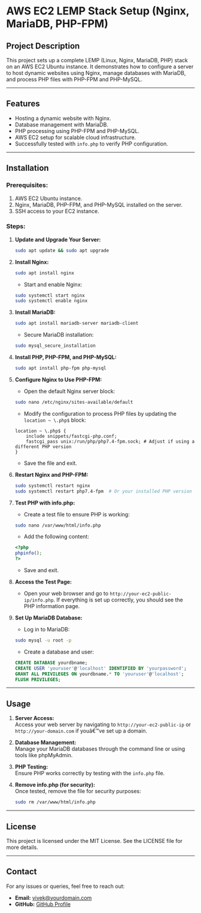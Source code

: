 
# AWS EC2 LEMP Stack Setup (Nginx, MariaDB, PHP-FPM)

## Project Description
This project sets up a complete LEMP (Linux, Nginx, MariaDB, PHP) stack on an AWS EC2 Ubuntu instance. It demonstrates how to configure a server to host dynamic websites using Nginx, manage databases with MariaDB, and process PHP files with PHP-FPM and PHP-MySQL.

---

## Features

- Hosting a dynamic website with Nginx.
- Database management with MariaDB.
- PHP processing using PHP-FPM and PHP-MySQL.
- AWS EC2 setup for scalable cloud infrastructure.
- Successfully tested with `info.php` to verify PHP configuration.

---

## Installation

### Prerequisites:

1. AWS EC2 Ubuntu instance.
2. Nginx, MariaDB, PHP-FPM, and PHP-MySQL installed on the server.
3. SSH access to your EC2 instance.

### Steps:

1. **Update and Upgrade Your Server:**
   ```bash
   sudo apt update && sudo apt upgrade
   ```

2. **Install Nginx:**
   ```bash
   sudo apt install nginx
   ```
   - Start and enable Nginx:
   ```bash
   sudo systemctl start nginx
   sudo systemctl enable nginx
   ```

3. **Install MariaDB:**
   ```bash
   sudo apt install mariadb-server mariadb-client
   ```
   - Secure MariaDB installation:
   ```bash
   sudo mysql_secure_installation
   ```

4. **Install PHP, PHP-FPM, and PHP-MySQL:**
   ```bash
   sudo apt install php-fpm php-mysql
   ```

5. **Configure Nginx to Use PHP-FPM:**
   - Open the default Nginx server block:
   ```bash
   sudo nano /etc/nginx/sites-available/default
   ```
   - Modify the configuration to process PHP files by updating the `location ~ \.php$` block:
   ```nginx
   location ~ \.php$ {
       include snippets/fastcgi-php.conf;
       fastcgi_pass unix:/run/php/php7.4-fpm.sock; # Adjust if using a different PHP version
   }
   ```
   - Save the file and exit.

6. **Restart Nginx and PHP-FPM:**
   ```bash
   sudo systemctl restart nginx
   sudo systemctl restart php7.4-fpm  # Or your installed PHP version
   ```

7. **Test PHP with info.php:**
   - Create a test file to ensure PHP is working:
   ```bash
   sudo nano /var/www/html/info.php
   ```
   - Add the following content:
   ```php
   <?php
   phpinfo();
   ?>
   ```
   - Save and exit.

8. **Access the Test Page:**
   - Open your web browser and go to `http://your-ec2-public-ip/info.php`. If everything is set up correctly, you should see the PHP information page.

9. **Set Up MariaDB Database:**
   - Log in to MariaDB:
   ```bash
   sudo mysql -u root -p
   ```
   - Create a database and user:
   ```sql
   CREATE DATABASE yourdbname;
   CREATE USER 'youruser'@'localhost' IDENTIFIED BY 'yourpassword';
   GRANT ALL PRIVILEGES ON yourdbname.* TO 'youruser'@'localhost';
   FLUSH PRIVILEGES;
   ```

---

## Usage

1. **Server Access:**  
   Access your web server by navigating to `http://your-ec2-public-ip` or `http://your-domain.com` if youâ€™ve set up a domain.

2. **Database Management:**  
   Manage your MariaDB databases through the command line or using tools like phpMyAdmin.

3. **PHP Testing:**  
   Ensure PHP works correctly by testing with the `info.php` file.

4. **Remove info.php (for security):**  
   Once tested, remove the file for security purposes:
   ```bash
   sudo rm /var/www/html/info.php
   ```

---

## License

This project is licensed under the MIT License. See the LICENSE file for more details.

---

## Contact

For any issues or queries, feel free to reach out:

- **Email:** vivek@yourdomain.com
- **GitHub:** [GitHub Profile](https://github.com/yourusername)
